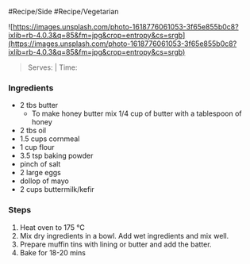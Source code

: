#Recipe/Side #Recipe/Vegetarian 

![https://images.unsplash.com/photo-1618776061053-3f65e855b0c8?ixlib=rb-4.0.3&q=85&fm=jpg&crop=entropy&cs=srgb](https://images.unsplash.com/photo-1618776061053-3f65e855b0c8?ixlib=rb-4.0.3&q=85&fm=jpg&crop=entropy&cs=srgb)

> Serves: | Time:
### Ingredients
- 2 tbs butter
	- To make honey butter mix 1/4 cup of butter with a tablespoon of honey
- 2 tbs oil
- 1.5 cups cornmeal
- 1 cup flour
- 3.5 tsp baking powder
- pinch of salt
- 2 large eggs
- dollop of mayo
- 2 cups buttermilk/kefir

### Steps
1. Heat oven to 175 ℃
2. Mix dry ingredients in a bowl. Add wet ingredients and mix well.
3. Prepare muffin tins with lining or butter and add the batter.
4. Bake for 18-20 mins